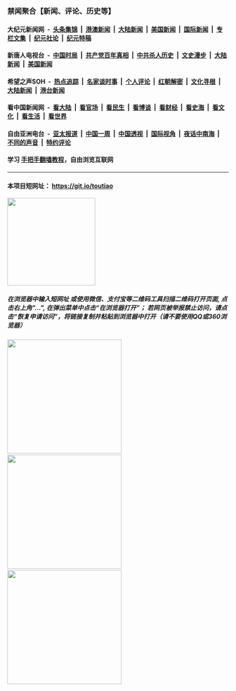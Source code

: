 ### 禁闻聚合【新闻、评论、历史等】

#### 大纪元新闻网 &nbsp;-&nbsp; [头条集锦](indexes/E头条集锦.md?t=03151402) &nbsp;|&nbsp; [港澳新闻](indexes/E港澳新闻.md?t=03151402)  &nbsp;|&nbsp; [大陆新闻](indexes/E大陆新闻.md?t=03151402) &nbsp;|&nbsp; [美国新闻](indexes/E美国新闻.md?t=03151402) &nbsp;|&nbsp; [国际新闻](indexes/E国际新闻.md?t=03151402) &nbsp;|&nbsp; [专栏文集](indexes/E专栏文集.md?t=03151402) &nbsp;|&nbsp; [纪元社论](indexes/E纪元社论.md?t=03151402) &nbsp;|&nbsp; [纪元特稿](indexes/E纪元特稿.md?t=03151402) 

#### 新唐人电视台 &nbsp;-&nbsp; [中国时局](indexes/N中国时局.md?t=03151402) &nbsp;|&nbsp; [共产党百年真相](indexes/N共产党百年真相.md?t=03151402) &nbsp;|&nbsp; [中共杀人历史](indexes/N中共杀人历史.md?t=03151402) &nbsp;|&nbsp; [文史漫步](indexes/N文史漫步.md?t=03151402) &nbsp;|&nbsp; [大陆新闻](indexes/N大陆新闻.md?t=03151402) &nbsp;|&nbsp; [美国新闻](indexes/N美国新闻.md?t=03151402)

#### 希望之声SOH &nbsp;-&nbsp; [热点追踪](indexes/H热点追踪.md?t=03151402) &nbsp;|&nbsp; [名家谈时事](indexes/H名家谈时事.md?t=03151402) &nbsp;|&nbsp; [个人评论](indexes/H个人评论.md?t=03151402)  &nbsp;|&nbsp; [红朝解密](indexes/H红朝解密.md?t=03151402) &nbsp;|&nbsp; [文化寻根](indexes/H文化寻根.md?t=03151402) &nbsp;|&nbsp; [大陆新闻](indexes/H大陆新闻.md?t=03151402) &nbsp;|&nbsp; [港台新闻](indexes/H港台新闻.md?t=03151402)

#### 看中国新闻网 &nbsp;-&nbsp; [看大陆](indexes/S看大陆.md?t=03151402) &nbsp;|&nbsp; [看官场](indexes/S看官场.md?t=03151402) &nbsp;|&nbsp; [看民生](indexes/S看民生.md?t=03151402)  &nbsp;|&nbsp; [看博谈](indexes/S看博谈.md?t=03151402) &nbsp;|&nbsp; [看财经](indexes/S看财经.md?t=03151402) &nbsp;|&nbsp; [看史海](indexes/S看史海.md?t=03151402) &nbsp;|&nbsp; [看文化](indexes/S看文化.md?t=03151402) &nbsp;|&nbsp; [看生活](indexes/S看生活.md?t=03151402) &nbsp;|&nbsp; [看世界](indexes/S看世界.md?t=03151402)

#### 自由亚洲电台 &nbsp;-&nbsp; [亚太报道](indexes/R亚太报道.md?t=03151402) &nbsp;|&nbsp; [中国一周](indexes/R中国一周.md?t=03151402) &nbsp;|&nbsp; [中国透视](indexes/R中国透视.md?t=03151402)  &nbsp;|&nbsp; [国际视角](indexes/R国际视角.md?t=03151402) &nbsp;|&nbsp; [夜话中南海](indexes/R夜话中南海.md?t=03151402) &nbsp;|&nbsp; [不同的声音](indexes/R不同的声音.md?t=03151402) &nbsp;|&nbsp; [特约评论](indexes/R特约评论.md?t=03151402)

#### 学习 [手把手翻墙教程](https://github.com/gfw-breaker/guides/wiki)，自由浏览互联网

----

#### 本项目短网址： https://git.io/toutiao
<img src="https://raw.githubusercontent.com/gfw-breaker/banned-news/master/scripts/img/qr.png" width="200px"/>  

##### 在浏览器中输入短网址 或使用微信、支付宝等二维码工具扫描二维码打开页面, 点击右上角"...", 在弹出菜单中点击“在浏览器打开”； 若网页被举报禁止访问，请点击“恢复申请访问”，将链接复制并粘贴到浏览器中打开（请不要使用QQ或360浏览器）

<img src="https://raw.githubusercontent.com/gfw-breaker/banned-news/master/scripts/img/1.png" width="260px"/> &nbsp; <img src="https://raw.githubusercontent.com/gfw-breaker/banned-news/master/scripts/img/2.png" width="260px"/> &nbsp; <img src="https://raw.githubusercontent.com/gfw-breaker/banned-news/master/scripts/img/3.png" width="260px"/>
